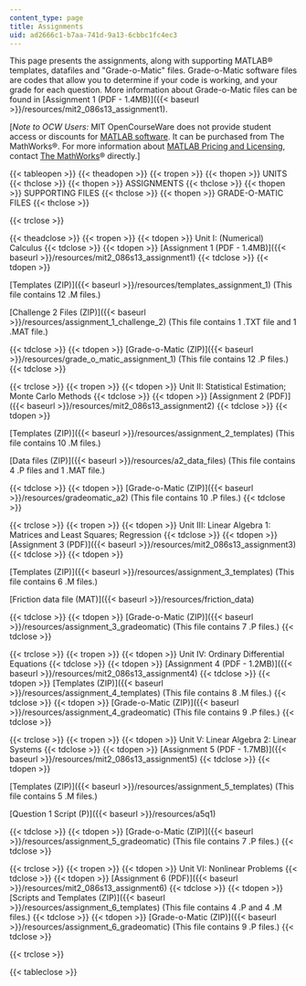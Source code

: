 ```yaml
---
content_type: page
title: Assignments
uid: ad2666c1-b7aa-741d-9a13-6cbbc1fc4ec3
---
```


This page presents the assignments, along with supporting MATLAB® templates, datafiles and "Grade-o-Matic" files. Grade-o-Matic software files are codes that allow you to determine if your code is working, and your grade for each question. More information about Grade-o-Matic files can be found in [Assignment 1 (PDF - 1.4MB)]({{< baseurl >}}/resources/mit2_086s13_assignment1).

\[_Note to OCW Users:_ MIT OpenCourseWare does not provide student access or discounts for [MATLAB software](http://www.mathworks.com/products/matlab/). It can be purchased from The MathWorks®. For more information about [MATLAB Pricing and Licensing](http://www.mathworks.com/products/matlab/pricing_licensing.html?s_iid=ML2012_pricing_a#commercial_use), contact [The MathWorks](http://www.mathworks.com/index.html)® directly.\]

{{< tableopen >}}
{{< theadopen >}}
{{< tropen >}}
{{< thopen >}}
UNITS
{{< thclose >}}
{{< thopen >}}
ASSIGNMENTS
{{< thclose >}}
{{< thopen >}}
SUPPORTING FILES
{{< thclose >}}
{{< thopen >}}
GRADE-O-MATIC FILES
{{< thclose >}}

{{< trclose >}}

{{< theadclose >}}
{{< tropen >}}
{{< tdopen >}}
Unit I: (Numerical) Calculus
{{< tdclose >}}
{{< tdopen >}}
[Assignment 1 (PDF - 1.4MB)]({{< baseurl >}}/resources/mit2_086s13_assignment1)
{{< tdclose >}}
{{< tdopen >}}


[Templates (ZIP)]({{< baseurl >}}/resources/templates_assignment_1) (This file contains 12 .M files.)

[Challenge 2 Files (ZIP)]({{< baseurl >}}/resources/assignment_1_challenge_2) (This file contains 1 .TXT file and 1 .MAT file.)


{{< tdclose >}}
{{< tdopen >}}
[Grade-o-Matic (ZIP)]({{< baseurl >}}/resources/grade_o_matic_assignment_1) (This file contains 12 .P files.)
{{< tdclose >}}

{{< trclose >}}
{{< tropen >}}
{{< tdopen >}}
Unit II: Statistical Estimation; Monte Carlo Methods
{{< tdclose >}}
{{< tdopen >}}
[Assignment 2 (PDF)]({{< baseurl >}}/resources/mit2_086s13_assignment2)
{{< tdclose >}}
{{< tdopen >}}


[Templates (ZIP)]({{< baseurl >}}/resources/assignment_2_templates) (This file contains 10 .M files.)

[Data files (ZIP)]({{< baseurl >}}/resources/a2_data_files) (This file contains 4 .P files and 1 .MAT file.)


{{< tdclose >}}
{{< tdopen >}}
[Grade-o-Matic (ZIP)]({{< baseurl >}}/resources/gradeomatic_a2) (This file contains 10 .P files.)
{{< tdclose >}}

{{< trclose >}}
{{< tropen >}}
{{< tdopen >}}
Unit III: Linear Algebra 1: Matrices and Least Squares; Regression
{{< tdclose >}}
{{< tdopen >}}
[Assignment 3 (PDF)]({{< baseurl >}}/resources/mit2_086s13_assignment3)
{{< tdclose >}}
{{< tdopen >}}


[Templates (ZIP)]({{< baseurl >}}/resources/assignment_3_templates) (This file contains 6 .M files.)

[Friction data file (MAT)]({{< baseurl >}}/resources/friction_data)


{{< tdclose >}}
{{< tdopen >}}
[Grade-o-Matic (ZIP)]({{< baseurl >}}/resources/assignment_3_gradeomatic) (This file contains 7 .P files.)
{{< tdclose >}}

{{< trclose >}}
{{< tropen >}}
{{< tdopen >}}
Unit IV: Ordinary Differential Equations
{{< tdclose >}}
{{< tdopen >}}
[Assignment 4 (PDF - 1.2MB)]({{< baseurl >}}/resources/mit2_086s13_assignment4)
{{< tdclose >}}
{{< tdopen >}}
[Templates (ZIP)]({{< baseurl >}}/resources/assignment_4_templates) (This file contains 8 .M files.)
{{< tdclose >}}
{{< tdopen >}}
[Grade-o-Matic (ZIP)]({{< baseurl >}}/resources/assignment_4_gradeomatic) (This file contains 9 .P files.)
{{< tdclose >}}

{{< trclose >}}
{{< tropen >}}
{{< tdopen >}}
Unit V: Linear Algebra 2: Linear Systems
{{< tdclose >}}
{{< tdopen >}}
[Assignment 5 (PDF - 1.7MB)]({{< baseurl >}}/resources/mit2_086s13_assignment5)
{{< tdclose >}}
{{< tdopen >}}


[Templates (ZIP)]({{< baseurl >}}/resources/assignment_5_templates) (This file contains 5 .M files.)

[Question 1 Script (P)]({{< baseurl >}}/resources/a5q1)


{{< tdclose >}}
{{< tdopen >}}
[Grade-o-Matic (ZIP)]({{< baseurl >}}/resources/assignment_5_gradeomatic) (This file contains 7 .P files.)
{{< tdclose >}}

{{< trclose >}}
{{< tropen >}}
{{< tdopen >}}
Unit VI: Nonlinear Problems
{{< tdclose >}}
{{< tdopen >}}
[Assignment 6 (PDF)]({{< baseurl >}}/resources/mit2_086s13_assignment6)
{{< tdclose >}}
{{< tdopen >}}
[Scripts and Templates (ZIP)]({{< baseurl >}}/resources/assignment_6_templates) (This file contains 4 .P and 4 .M files.)
{{< tdclose >}}
{{< tdopen >}}
[Grade-o-Matic (ZIP)]({{< baseurl >}}/resources/assignment_6_gradeomatic) (This file contains 9 .P files.)
{{< tdclose >}}

{{< trclose >}}

{{< tableclose >}}